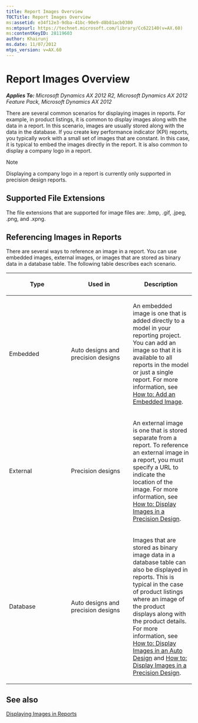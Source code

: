 ```yaml
---
title: Report Images Overview
TOCTitle: Report Images Overview
ms:assetid: e34f12e3-9dba-41bc-90e9-d8b81acb0300
ms:mtpsurl: https://technet.microsoft.com/library/Cc622140(v=AX.60)
ms:contentKeyID: 28119603
author: Khairunj
ms.date: 11/07/2012
mtps_version: v=AX.60
---
```


# Report Images Overview 


_**Applies To:** Microsoft Dynamics AX 2012 R2, Microsoft Dynamics AX 2012 Feature Pack, Microsoft Dynamics AX 2012_

There are several common scenarios for displaying images in reports. For example, in product listings, it is common to display images along with the data in a report. In this scenario, images are usually stored along with the data in the database. If you create key performance indicator (KPI) reports, you typically work with a small set of images that are constant. In this case, it is typical to embed the images directly in the report. It is also common to display a company logo in a report.


> [!NOTE]
> <P>Displaying a company logo in a report is currently only supported in precision design reports.</P>



## Supported File Extensions

The file extensions that are supported for image files are: .bmp, .gif, .jpeg, .png, and .xpng.

## Referencing Images in Reports

There are several ways to reference an image in a report. You can use embedded images, external images, or images that are stored as binary data in a database table. The following table describes each scenario.

<table>
<colgroup>
<col style="width: 33%" />
<col style="width: 33%" />
<col style="width: 33%" />
</colgroup>
<thead>
<tr class="header">
<th><p>Type</p></th>
<th><p>Used in</p></th>
<th><p>Description</p></th>
</tr>
</thead>
<tbody>
<tr class="odd">
<td><p>Embedded</p></td>
<td><p>Auto designs and precision designs</p></td>
<td><p>An embedded image is one that is added directly to a model in your reporting project. You can add an image so that it is available to all reports in the model or just a single report. For more information, see <a href="how-to-add-an-embedded-image.md">How to: Add an Embedded Image</a>.</p></td>
</tr>
<tr class="even">
<td><p>External</p></td>
<td><p>Precision designs</p></td>
<td><p>An external image is one that is stored separate from a report. To reference an external image in a report, you must specify a URL to indicate the location of the image. For more information, see <a href="how-to-display-images-in-a-precision-design.md">How to: Display Images in a Precision Design</a>.</p></td>
</tr>
<tr class="odd">
<td><p>Database</p></td>
<td><p>Auto designs and precision designs</p></td>
<td><p>Images that are stored as binary image data in a database table can also be displayed in reports. This is typical in the case of product listings where an image of the product displays along with the product details. For more information, see <a href="how-to-display-images-in-an-auto-design.md">How to: Display Images in an Auto Design</a> and <a href="how-to-display-images-in-a-precision-design.md">How to: Display Images in a Precision Design</a>.</p></td>
</tr>
</tbody>
</table>


## See also

[Displaying Images in Reports](displaying-images-in-reports.md)

